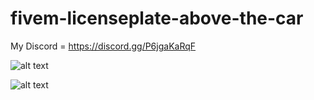 # fivem-licenseplate-above-the-car
My Discord = https://discord.gg/P6jgaKaRqF

![alt text](https://cdn.discordapp.com/attachments/791343825498538010/949352709776109679/unknown.png)

![alt text](https://cdn.discordapp.com/attachments/791343825498538010/949351950984577085/unknown.png)
